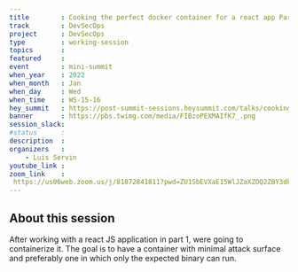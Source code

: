 ```yaml
---
title        : Cooking the perfect docker container for a react app Part 2
track        : DevSecOps
project      : DevSecOps
type         : working-session
topics       :
featured     :
event        : mini-summit
when_year    : 2022
when_month   : Jan
when_day     : Wed
when_time    : WS-15-16
hey_summit   : https://post-summit-sessions.heysummit.com/talks/cooking-the-perfect-reactjs-docker-container-part-2/
banner       : https://pbs.twimg.com/media/FIBzoPEXMAIfK7_.png
session_slack:
#status      : 
description  :
organizers   :
    - Luis Servin
youtube_link : 
zoom_link    : 
 https://us06web.zoom.us/j/81872841811?pwd=ZU1SbEVXaE15WlJZaXZOQ2ZBY3dFQT09
---
```


## About this session

After working with a react JS application in part 1, were going to containerize it. 
The goal is to have a container with minimal attack surface and preferably one in which only the expected binary can run.
